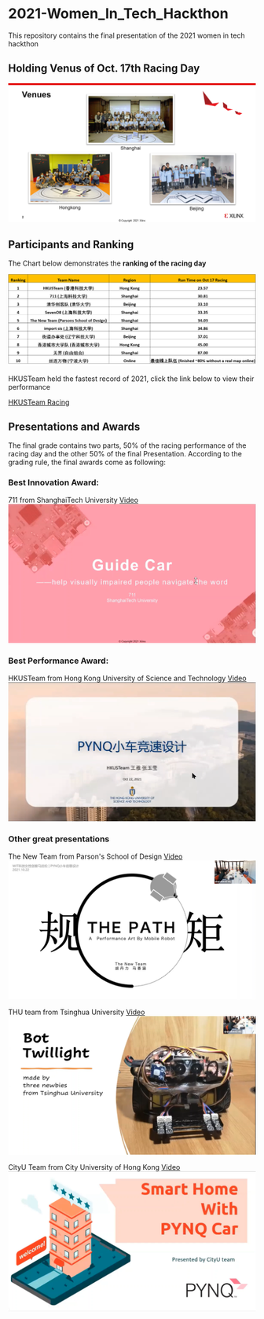 # 2021-Women_In_Tech_Hackthon
This repository contains the final presentation of the 2021 women in tech hackthon

## Holding Venus of Oct. 17th Racing Day

![holding](img/holding_venus.png)

## Participants and Ranking

The Chart below demonstrates the **ranking of the racing day**

![ranking](img/ranking.png)

HKUSTeam held the fastest record of 2021, click the link below to view their performance

[HKUSTeam Racing](https://youtu.be/6zkFTHvw0rw)

## Presentations and Awards

The final grade contains two parts, 50% of the racing performance of the racing day and the other 50% of the final Presentation. According to the grading rule, the final awards come as following:

### Best Innovation Award: 
711 from ShanghaiTech University [Video](https://youtu.be/HorqFNmhYJc)
![711_pre](/img/711_pre.png)


### Best Performance Award: 

HKUSTeam from Hong Kong University of Science and Technology [Video](https://youtu.be/l6C9estO0_8) 
![HKUST_pre](img/HKUST_Pre.png)

### Other great presentations
The New Team from Parson's School of Design [Video](https://youtu.be/VRr0CNRPhaw)
![THE_PATH_Pre](/img/The_PATH_Pre.png)

THU team from Tsinghua University [Video](https://youtu.be/kdRjoUWxcL4)
![THU](img/THU_pre.png)

CityU Team from City University of Hong Kong [Video](https://youtu.be/NWYWV4WW_nM)
![CityU](img/cityU_pre.png)

